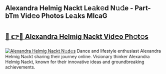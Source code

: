 ## Alexandra Helmig Nackt Le𝚊k𝚎d N𝚞𝚍e - Part-bTm Vid𝚎o Photos Le𝚊ks MIcaG

# <h2><a href="http://fbax0pl.evod.top/?m=Alexandra+Helmig+Nackt">🔗 👉🔴 Alexandra Helmig Nackt Vid𝚎o Ph𝚘t𝚘s</a></h2>

[![Alexandra Helmig Nackt N𝚞d𝚎s](https://i.imgur.com/8V9OHl7.gif)](http://fbax0pl.evod.top/?m=Alexandra+Helmig+Nackt)
Dance and lifestyle enthusiast Alexandra Helmig Nackt sharing their journey online. Visionary thinker Alexandra Helmig Nackt, known for their innovative ideas and groundbreaking achievements. 
